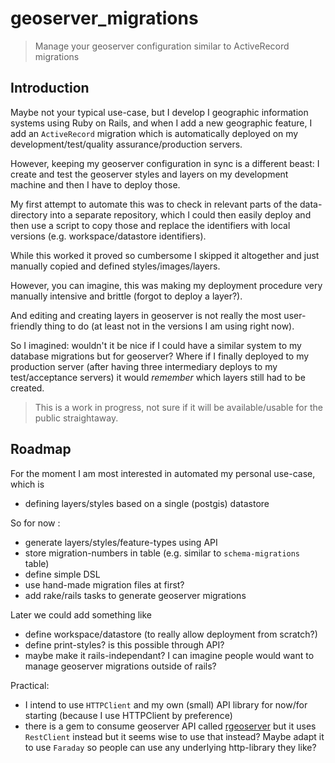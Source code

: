 # geoserver_migrations

> Manage your geoserver configuration similar to ActiveRecord migrations

## Introduction

Maybe not your typical use-case, but I develop I geographic information systems using Ruby on Rails, and when I add a new geographic
feature, I add an `ActiveRecord` migration which is automatically deployed on my development/test/quality assurance/production servers.

However, keeping my geoserver configuration in sync is a different beast: I create and test the geoserver styles and layers on my development
machine and then I have to deploy those.

My first attempt to automate this was to check in relevant parts of the data-directory into a separate repository, which I could then easily deploy and
then use a script to copy those and replace the identifiers with local versions (e.g. workspace/datastore identifiers).

While this worked it proved so cumbersome I skipped it altogether and just manually copied and defined styles/images/layers.

However, you can imagine, this was making my deployment procedure very manually intensive and brittle (forgot to deploy a layer?).

And editing and creating layers in geoserver is not really the most user-friendly thing to do (at least not in the versions I am using right now).

So I imagined: wouldn't it be nice if I could have a similar system to my database migrations but for geoserver? Where if I finally deployed to
my production server (after having three intermediary deploys to my test/acceptance servers) it would _remember_ which layers still had to be created.

> This is a work in progress, not sure if it will be available/usable for the public straightaway.

## Roadmap

For the moment I am most interested in automated my personal use-case, which is

* defining layers/styles based on a single (postgis) datastore

So for now :

- generate layers/styles/feature-types using API
- store migration-numbers in table (e.g. similar to `schema-migrations` table)
- define simple DSL
- use hand-made migration files at first?
- add rake/rails tasks to generate geoserver migrations

Later we could add something like

- define workspace/datastore (to really allow deployment from scratch?)
- define print-styles? is this possible through API?
- maybe make it rails-independant? I can imagine people would want to manage geoserver migrations outside of rails?

Practical:

- I intend to use `HTTPClient` and my own (small) API library for now/for starting (because I use HTTPClient by preference)
- there is a gem to consume geoserver API called [rgeoserver](https://github.com/sul-dlss/rgeoserver) but it uses `RestClient` instead
  but it seems wise to use that instead? Maybe adapt it to use `Faraday` so people can use any underlying http-library they like?  

